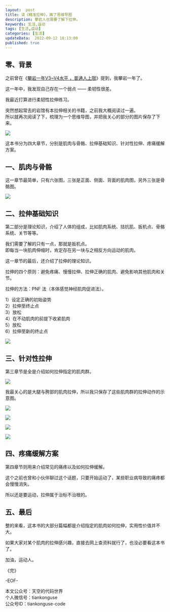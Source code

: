 ```yaml
---   
layout:  post  
title: 读《精准拉伸》，画了思维导图   
description: 攀岩人也需要了解下拉伸。      
keywords: 生活,运动  
tags: [生活,运动]    
categories: [生活]  
updateData:  2022-09-12 18:13:00  
published: true  
---  
```



## 零、背景  


之前曾在《[攀岩一年V3~V4水平 ，普通人上限](https://mp.weixin.qq.com/s/BDNY64-UKxjDu34DhWRirg)》提到，我攀岩一年了。  


这一年中，我发现自己存在一个弱点 —— 柔韧性很差。  


我最近打算进行柔韧性拉伸练习。  


突然想起常去的岩馆有本拉伸相关的书籍，之前我大概阅读过一遍。  
所以就再次阅读了下，梳理为一个思维导图，并把我关心的部分的图片保存了下来。  



![](https://res2022.tiankonguse.com/images/2022/09/12/013.png)


这本书分为四大章节，分别是肌肉与骨骼、拉伸基础知识、针对性拉伸、疼痛缓解方案。  



## 一、肌肉与骨骼


这一章节最简单，只有六张图，三张是正面、侧面、背面的肌肉图，另外三张是骨骼图。  


![](https://res2022.tiankonguse.com/images/2022/09/12/001.jpeg)



## 二、拉伸基础知识  


第二部分是理论知识，介绍了人体的组成，比如肌肉系统、拮抗肌、扳机点、骨骼系统、关节等等。  


我们需要了解的只有一点，那就是扳机点。  
即每当一块肌肉伸缩时，肯定存在另一块与之相反方向运动的肌肉。  


这一章节的最后，还介绍了拉伸的理论知识。  


拉伸的四个原则：避免疼痛、慢慢拉伸、拉伸正确的肌肉、避免影响其他肌肉和关节。  


拉伸的方法：PNF 法（本体感觉神经肌肉促进法）。  


1）设定正确的初始姿势  
2）拉伸至终止点  
3）放松  
4）在不动肌肉的前提下收紧肌肉  
5）放松  
6）拉伸至新的终止点  


![](https://res2022.tiankonguse.com/images/2022/09/12/014.png)



## 三、针对性拉伸  


第三章节是全是介绍如何拉伸指定的肌肉群。  


![](https://res2022.tiankonguse.com/images/2022/09/12/015.png)


我最关心的是大腿与胯部的肌肉拉伸，所以我只保存了这些肌肉群的拉伸动作的示意图。  


![](https://res2022.tiankonguse.com/images/2022/09/12/007.jpeg)


![](https://res2022.tiankonguse.com/images/2022/09/12/009.jpeg)


![](https://res2022.tiankonguse.com/images/2022/09/12/010.jpeg)


![](https://res2022.tiankonguse.com/images/2022/09/12/011.jpeg)


## 四、疼痛缓解方案  


第四章节则用来介绍常见的痛疼以及如何拉伸缓解。  


这个之前也曾和小伙伴聊过这个话题，只要开始运动了，某些职业病导致的痛疼都会慢慢消失。  


所以还是要运动，拉伸属于治标不治根的。  



## 五、最后  


整的来看，这本书的大部分篇幅都是介绍指定的肌肉如何拉伸，实用性价值并不大。  


如果大家对某个肌肉的拉伸感兴趣，直接去网上查资料就行了，也没必要看这本书了。  




加油，运动人。  


《完》  


-EOF-  



本文公众号：天空的代码世界  
个人微信号：tiankonguse  
公众号ID：tiankonguse-code  
  

